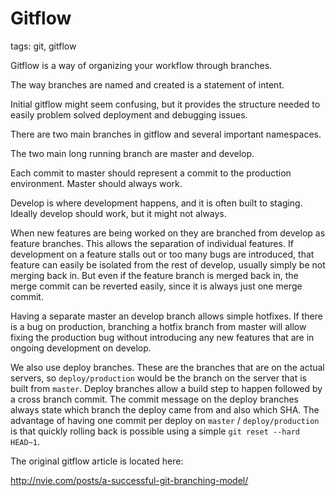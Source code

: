# Gitflow

tags: git, gitflow

Gitflow is a way of organizing your workflow through branches.

The way branches are named and created is a statement of intent.

Initial gitflow might seem confusing, but it provides the structure needed to
easily problem solved deployment and debugging issues.

There are two main branches in gitflow and several important namespaces.

The two main long running branch are master and develop.

Each commit to master should represent a commit to the production environment. Master should always work.

Develop is where development happens, and it is often built to staging. Ideally develop should work, but it might not always. 

When new features are being worked on they are branched from develop as feature branches. This allows the separation of 
individual features. If development on a feature stalls out or too many bugs are introduced, that feature can easily be 
isolated from the rest of develop, usually simply be not merging back in. But even if the feature branch is merged back in,
the merge commit can be reverted easily, since it is always just one merge commit.

Having a separate master an develop branch allows simple hotfixes. If there is a bug on production, branching a hotfix branch
from master will allow fixing the production bug without introducing any new features that are in ongoing development on develop.

We also use deploy branches. These are the branches that are on the actual servers, so `deploy/production` would be the branch on
the server that is built from `master`. Deploy branches allow a build step to happen followed by a cross branch commit. The 
commit message on the deploy branches always state which branch the deploy came from and also which SHA. The advantage of
having one commit per deploy on `master` / `deploy/production` is that quickly rolling back is possible using a simple `git reset --hard HEAD~1`.

The original gitflow article is located here:

http://nvie.com/posts/a-successful-git-branching-model/

